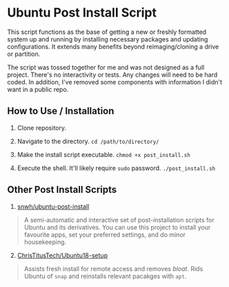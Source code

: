 # Ubuntu Post Install Script

This script functions as the base of getting a new or freshly formatted system up and running by installing necessary packages and updating configurations. It extends many benefits beyond reimaging/cloning a drive or partition.

The script was tossed together for me and was not designed as a full project. There's no interactivity or tests. Any changes will need to be hard coded. In addition, I've removed some components with information I didn't want in a public repo.

## How to Use / Installation

1. Clone repository.

2. Navigate to the directory. `cd /path/to/directory/` 

3. Make the install script executable. `chmod +x post_install.sh`

4. Execute the shell. It'll likely require `sudo` password. `./post_install.sh`

## Other Post Install Scripts

1. [snwh/ubuntu-post-install](https://github.com/snwh/ubuntu-post-install)

> A semi-automatic and interactive set of post-installation scripts for Ubuntu and its derivatives. You can use this project to install your favourite apps, set your preferred settings, and do minor housekeeping.

2. [ChrisTitusTech/Ubuntu18-setup](https://github.com/ChrisTitusTech/Ubuntu18-setup)

> Assists fresh install for remote access and removes *bloat*. Rids Ubuntu of `snap` and reinstalls relevant pacakges with `apt`.
